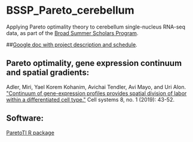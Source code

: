 # BSSP_Pareto_cerebellum
Applying Pareto optimality theory to cerebellum single-nucleus RNA-seq data, as part of the [Broad Summer Scholars Program](https://www.broadinstitute.org/partnerships/education/k-12-outreach/broad-summer-scholars-program).

##[Google doc with project description and schedule](https://docs.google.com/document/d/1j-vu-AOYDyp7EuDe9WwsBKeOEOgi8P5b53FwvDYAKY8/edit?usp=sharing).

## Pareto optimality, gene expression continuum and spatial gradients:
Adler, Miri, Yael Korem Kohanim, Avichai Tendler, Avi Mayo, and Uri Alon. ["Continuum of gene-expression profiles provides spatial division of labor within a differentiated cell type."](https://www.sciencedirect.com/science/article/pii/S2405471218304824) Cell systems 8, no. 1 (2019): 43-52.

## Software:
[ParetoTI R package](https://github.com/vitkl/ParetoTI)


